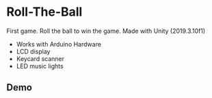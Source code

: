 # Roll-The-Ball
First game. Roll the ball to win the game. Made with Unity (2019.3.10f1)

- Works with Arduino Hardware
 - LCD display
 - Keycard scanner
 - LED music lights
 
## Demo
